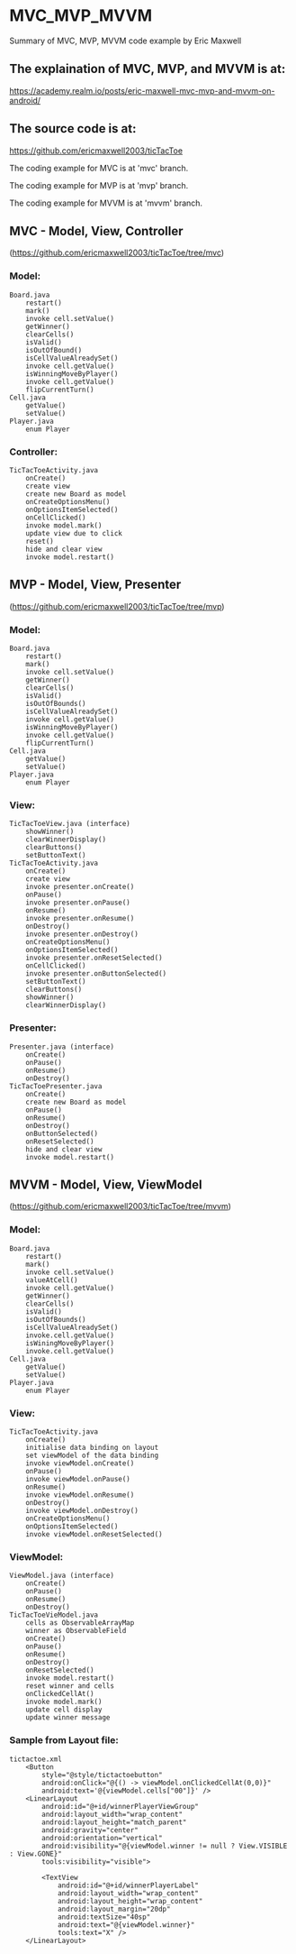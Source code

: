 # MVC_MVP_MVVM
Summary of MVC, MVP, MVVM code example by Eric Maxwell

## The explaination of MVC, MVP, and MVVM is at:
https://academy.realm.io/posts/eric-maxwell-mvc-mvp-and-mvvm-on-android/

## The source code is at:
https://github.com/ericmaxwell2003/ticTacToe

The coding example for MVC is at 'mvc' branch.

The coding example for MVP is at 'mvp' branch.

The coding example for MVVM is at 'mvvm' branch.

## MVC - Model, View, Controller
(https://github.com/ericmaxwell2003/ticTacToe/tree/mvc)

### Model:
	Board.java
	    restart()
	    mark()
		invoke cell.setValue()
	    getWinner()
	    clearCells()
	    isValid()
	    isOutOfBound()
	    isCellValueAlreadySet()
		invoke cell.getValue()
	    isWinningMoveByPlayer()
		invoke cell.getValue()
	    flipCurrentTurn()
	Cell.java
	    getValue()
	    setValue()
	Player.java
	    enum Player

### Controller:
	TicTacToeActivity.java
	    onCreate()
		create view
		create new Board as model
	    onCreateOptionsMenu()
	    onOptionsItemSelected()
	    onCellClicked()
		invoke model.mark()
		update view due to click
	    reset()
		hide and clear view
		invoke model.restart()

## MVP - Model, View, Presenter
(https://github.com/ericmaxwell2003/ticTacToe/tree/mvp) 

### Model: 
	Board.java
	    restart()
	    mark()
		invoke cell.setValue()
	    getWinner()
	    clearCells()
	    isValid()
	    isOutOfBounds()
	    isCellValueAlreadySet()
		invoke cell.getValue()
	    isWinningMoveByPlayer()
		invoke cell.getValue()
	    flipCurrentTurn()
	Cell.java
	    getValue()
	    setValue()
	Player.java
	    enum Player


### View:
	TicTacToeView.java (interface)
	    showWinner()
	    clearWinnerDisplay()
	    clearButtons()
	    setButtonText()
	TicTacToeActivity.java
	    onCreate()
		create view
		invoke presenter.onCreate()
	    onPause()
		invoke presenter.onPause()
	    onResume()
		invoke presenter.onResume()
	    onDestroy()
		invoke presenter.onDestroy()
	    onCreateOptionsMenu()
	    onOptionsItemSelected()
		invoke presenter.onResetSelected()
	    onCellClicked()
		invoke presenter.onButtonSelected()
	    setButtonText()
	    clearButtons()
	    showWinner()
	    clearWinnerDisplay()

### Presenter:
	Presenter.java (interface)
	    onCreate()
	    onPause()
	    onResume()
	    onDestroy()
	TicTacToePresenter.java
	    onCreate()
		create new Board as model
	    onPause()
	    onResume()
	    onDestroy()
	    onButtonSelected()
	    onResetSelected()
		hide and clear view
		invoke model.restart()

## MVVM - Model, View, ViewModel
(https://github.com/ericmaxwell2003/ticTacToe/tree/mvvm)

### Model:
	Board.java
	    restart()
	    mark()
		invoke cell.setValue()
	    valueAtCell()
		invoke cell.getValue()
	    getWinner()
	    clearCells()
	    isValid()
	    isOutOfBounds()
	    isCellValueAlreadySet()
		invoke.cell.getValue()
	    isWiningMoveByPlayer()
		invoke.cell.getValue()
	Cell.java
	    getValue()
	    setValue()
	Player.java
	    enum Player
		

### View:
	TicTacToeActivity.java
	    onCreate()
		initialise data binding on layout
		set viewModel of the data binding
		invoke viewModel.onCreate()
	    onPause()
		invoke viewModel.onPause()
	    onResume()
		invoke viewModel.onResume()
	    onDestroy()
		invoke viewModel.onDestroy()
	    onCreateOptionsMenu()
	    onOptionsItemSelected()
		invoke viewModel.onResetSelected()
		
### ViewModel:
	ViewModel.java (interface)
	    onCreate()
	    onPause()
	    onResume()
	    onDestroy()
	TicTacToeVieModel.java
	    cells as ObservableArrayMap
	    winner as ObservableField
	    onCreate()
	    onPause()
	    onResume()
	    onDestroy()
	    onResetSelected()
		invoke model.restart()
		reset winner and cells
	    onClickedCellAt()
		invoke model.mark()
		update cell display
		update winner message

### Sample from Layout file:
	tictactoe.xml
	    <Button
	        style="@style/tictactoebutton"
	        android:onClick="@{() -> viewModel.onClickedCellAt(0,0)}"
	        android:text='@{viewModel.cells["00"]}' />
	    <LinearLayout
	        android:id="@+id/winnerPlayerViewGroup"
	        android:layout_width="wrap_content"
	        android:layout_height="match_parent"
	        android:gravity="center"
	        android:orientation="vertical"
	        android:visibility="@{viewModel.winner != null ? View.VISIBLE : View.GONE}"
	        tools:visibility="visible">

	        <TextView
	            android:id="@+id/winnerPlayerLabel"
	            android:layout_width="wrap_content"
	            android:layout_height="wrap_content"
	            android:layout_margin="20dp"
	            android:textSize="40sp"
	            android:text="@{viewModel.winner}"
	            tools:text="X" />
	    </LinearLayout>
